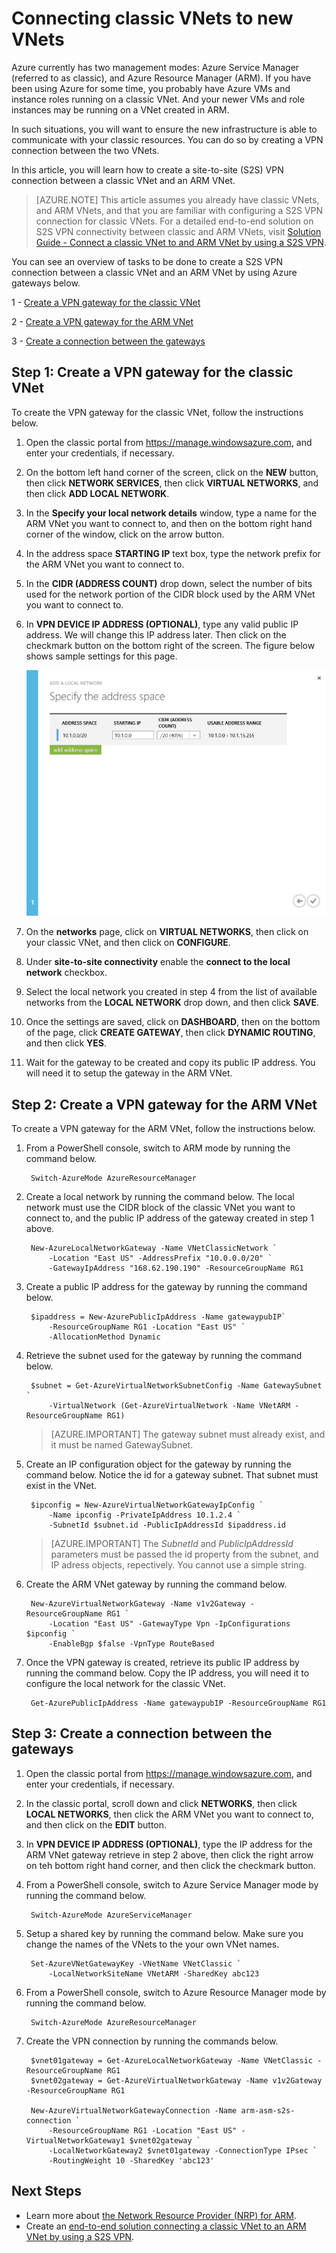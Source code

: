 <properties 
   pageTitle="How to connect classic VNets to ARM VNets in Azure"
   description="Learn how to create a VPN connection between classic VNets and new VNets"
   services="virtual-network"
   documentationCenter="na"
   authors="telmosampaio"
   manager="carmonm"
   editor="tysonn" />
<tags 
   ms.service="virtual-network"
   ms.devlang="na"
   ms.topic="article"
   ms.tgt_pltfrm="na"
   ms.workload="infrastructure-services"
   ms.date="12/11/2015"
   ms.author="telmos" />

# Connecting classic VNets to new VNets

Azure currently has two management modes: Azure Service Manager (referred to as classic), and Azure Resource Manager (ARM). If you have been using Azure for some time, you probably have Azure VMs and instance roles running on a classic VNet. And your newer VMs and role instances may be running on a VNet created in ARM.

In such situations, you will want to ensure the new infrastructure is able to communicate with your classic resources. You can do so by creating a VPN connection between the two VNets. 

In this article, you will learn how to create a site-to-site (S2S) VPN connection between a classic VNet and an ARM VNet.

>[AZURE.NOTE] This article assumes you already have classic VNets, and ARM VNets, and that you are familiar with configuring a S2S VPN connection for classic VNets. For a detailed end-to-end solution on S2S VPN connectivity between classic and ARM VNets, visit [Solution Guide - Connect a classic VNet to and ARM VNet by using a S2S VPN](../virtual-networks-arm-asm-s2s.md).

You can see an overview of tasks to be done to create a S2S VPN connection between a classic VNet and an ARM VNet by using Azure gateways below.

1 - [Create a VPN gateway for the classic VNet](#Step-1:-Create-a-VPN-gateway-for-the-classic-VNet)

2 - [Create a VPN gateway for the ARM VNet](#Step-2:-Create-a-VPN-gateway-for-the-ARM-VNet)

3 - [Create a connection between the gateways](#Step-3:-Create-a-connection-between-the-gateways)

## Step 1: Create a VPN gateway for the classic VNet

To create the VPN gateway for the classic VNet, follow the instructions below.

1. Open the classic portal from https://manage.windowsazure.com, and enter your credentials, if necessary.
2. On the bottom left hand corner of the screen, click on the **NEW** button, then click **NETWORK SERVICES**, then click **VIRTUAL NETWORKS**, and then click **ADD LOCAL NETWORK**.
3. In the **Specify your local network details** window, type a name for the ARM VNet you want to connect to, and then on the bottom right hand corner of the window, click on the arrow button.
3. In the address space **STARTING IP** text box, type the network prefix for the ARM VNet you want to connect to. 
4. In the **CIDR (ADDRESS COUNT)** drop down, select the number of bits used for the network portion of the CIDR block used by the ARM VNet you want to connect to.
5. In **VPN DEVICE IP ADDRESS (OPTIONAL)**, type any valid public IP address. We will change this IP address later. Then click on the checkmark button on the bottom right of the screen. The figure below shows sample settings for this page.

    ![Local netowrk settings](..\virtual-network\media\virtual-networks-arm-asm-s2s-howto\figurex1.png)

5. On the **networks** page, click on **VIRTUAL NETWORKS**, then click on your classic VNet, and then click on **CONFIGURE**.
6. Under **site-to-site connectivity** enable the **connect to the local network** checkbox.
7. Select the local network you created in step 4 from the list of available networks from the **LOCAL NETWORK** drop down, and then click **SAVE**.
8. Once the settings are saved, click on **DASHBOARD**, then on the bottom of the page, click **CREATE GATEWAY**, then click **DYNAMIC ROUTING**, and then click **YES**.
9. Wait for the gateway to be created and copy its public IP address. You will need it to setup the gateway in the ARM VNet.

## Step 2: Create a VPN gateway for the ARM VNet

To create a VPN gateway for the ARM VNet, follow the instructions below.

1. From a PowerShell console, switch to ARM mode by running the command below.

        Switch-AzureMode AzureResourceManager

2. Create a local network by running the command below. The local network must use the CIDR block of the classic VNet you want to connect to, and the public IP address of the gateway created in step 1 above.

        New-AzureLocalNetworkGateway -Name VNetClassicNetwork `
            -Location "East US" -AddressPrefix "10.0.0.0/20" `
            -GatewayIpAddress "168.62.190.190" -ResourceGroupName RG1

3. Create a public IP address for the gateway by running the command below.

        $ipaddress = New-AzurePublicIpAddress -Name gatewaypubIP`
            -ResourceGroupName RG1 -Location "East US" `
            -AllocationMethod Dynamic

4. Retrieve the subnet used for the gateway by running the command below.

        $subnet = Get-AzureVirtualNetworkSubnetConfig -Name GatewaySubnet `
            -VirtualNetwork (Get-AzureVirtualNetwork -Name VNetARM -ResourceGroupName RG1) 

    >[AZURE.IMPORTANT] The gateway subnet must already exist, and it must be named GatewaySubnet.

5. Create an IP configuration object for the gateway by running the command below. Notice the id for a gateway subnet. That subnet must exist in the VNet.

        $ipconfig = New-AzureVirtualNetworkGatewayIpConfig `
            -Name ipconfig -PrivateIpAddress 10.1.2.4 `
            -SubnetId $subnet.id -PublicIpAddressId $ipaddress.id

    >[AZURE.IMPORTANT] The *SubnetId* and *PublicIpAddressId* parameters must be passed the id property from the subnet, and IP adress objects, repectively. You cannot use a simple string.
    
5. Create the ARM VNet gateway by running the command below.

        New-AzureVirtualNetworkGateway -Name v1v2Gateway -ResourceGroupName RG1 `
            -Location "East US" -GatewayType Vpn -IpConfigurations $ipconfig `
            -EnableBgp $false -VpnType RouteBased

6. Once the VPN gateway is created, retrieve its public IP address by running the command below. Copy the IP address, you will need it to configure the local network for the classic VNet.

        Get-AzurePublicIpAddress -Name gatewaypubIP -ResourceGroupName RG1

## Step 3: Create a connection between the gateways

1. Open the classic portal from https://manage.windowsazure.com, and enter your credentials, if necessary.
2. In the classic portal, scroll down and click **NETWORKS**, then click **LOCAL NETWORKS**, then click the ARM VNet you want to connect to, and then click on the **EDIT** button.
3. In **VPN DEVICE IP ADDRESS (OPTIONAL)**, type the IP address for the ARM VNet gateway retrieve in step 2 above, then click the right arrow on teh bottom right hand corner, and then click the checkmark button.
4. From a PowerShell console, switch to Azure Service Manager mode by running the command below.

        Switch-AzureMode AzureServiceManager

5. Setup a shared key by running the command below. Make sure you change the names of the VNets to the your own VNet names.

        Set-AzureVNetGatewayKey -VNetName VNetClassic `
            -LocalNetworkSiteName VNetARM -SharedKey abc123

6. From a PowerShell console, switch to Azure Resource Manager mode by running the command below.

        Switch-AzureMode AzureResourceManager

7. Create the VPN connection by running the commands below.

        $vnet01gateway = Get-AzureLocalNetworkGateway -Name VNetClassic -ResourceGroupName RG1
        $vnet02gateway = Get-AzureVirtualNetworkGateway -Name v1v2Gateway -ResourceGroupName RG1
        
        New-AzureVirtualNetworkGatewayConnection -Name arm-asm-s2s-connection `
            -ResourceGroupName RG1 -Location "East US" -VirtualNetworkGateway1 $vnet02gateway `
            -LocalNetworkGateway2 $vnet01gateway -ConnectionType IPsec `
            -RoutingWeight 10 -SharedKey 'abc123'

## Next Steps

- Learn more about [the Network Resource Provider (NRP) for ARM](../resource-groups-networking.md).
- Create an [end-to-end solution connecting a classic VNet to an ARM VNet by using a S2S VPN](../virtual-networks-arm-asm-s2s.md).
